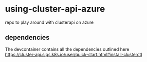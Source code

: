 # using-cluster-api-azure
repo to play around with clusterapi on azure

## dependencies

The devcontainer contains all the dependencies outlined here https://cluster-api.sigs.k8s.io/user/quick-start.html#install-clusterctl

